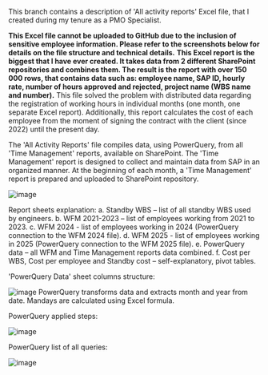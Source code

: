 This branch contains a description of 'All activity reports' Excel file, that I created during my tenure as a PMO Specialist. 

**This Excel file cannot be uploaded to GitHub due to the inclusion of sensitive employee information. Please refer to the screenshots below for details on the file structure and technical details.**
**This Excel report is the biggest that I have ever created. It takes data from 2 different SharePoint repositories and combines them. The result is the report with over 150 000 rows, that contains data such as: employee name, SAP ID, hourly rate, number of hours approved and rejected, project name (WBS name and number).**
This file solved the problem with distributed data regarding the registration of working hours in individual months (one month, one separate Excel report). 
Additionally, this report calculates the cost of each employee from the moment of signing the contract with the client (since 2022) until the present day.

The 'All Activity Reports' file compiles data, using PowerQuery, from all 'Time Management' reports, available on SharePoint. The 'Time Management' report is designed to collect and maintain 
data from SAP in an organized manner. At the beginning of each month, a 'Time Management' report is prepared and uploaded to SharePoint repository. 


![image](https://github.com/user-attachments/assets/6f9a036b-d50e-4a65-a240-d34df106a696)

Report sheets explanation: 
a.	Standby WBS – list of all standby WBS used by engineers.
b.	WFM 2021-2023 – list of employees working from 2021 to 2023.
c.	WFM 2024 - list of employees working in 2024 (PowerQuery connection to the WFM 2024 file).
d.	WFM 2025 - list of employees working in 2025 (PowerQuery connection to the WFM 2025 file).
e.	PowerQuery data – all WFM and Time Management reports data combined.
f.	Cost per WBS, Cost per employee and Standby cost – self-explanatory, pivot tables.


'PowerQuery Data' sheet columns structure:

![image](https://github.com/user-attachments/assets/5bfaa7fc-2a3e-40a7-98d3-9b375c17bf05)
PowerQuery transforms data and extracts month and year from date. Mandays are calculated using Excel formula. 



PowerQuery applied steps:

![image](https://github.com/user-attachments/assets/ce2f7155-e9aa-484b-b881-3c42e9ede700)


PowerQuery list of all queries:

![image](https://github.com/user-attachments/assets/ed6f6a64-6087-4f9c-a8e4-8c09f97b120a)


